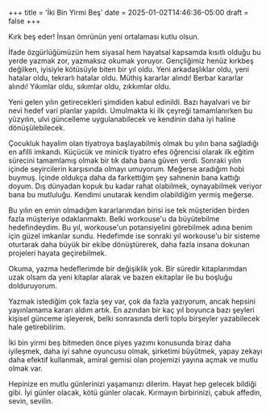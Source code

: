 +++
title = 'İki Bin Yirmi Beş'
date = 2025-01-02T14:46:36-05:00
draft = false
+++

Kırk beş eder! İnsan ömrünün yeni ortalaması kutlu olsun.

İfade özgürlüğümüzün hem siyasal hem hayatsal kapsamda kısıtlı olduğu bu yerde yazmak zor, yazmaksız okumak yoruyor. Gençliğimiz henüz kırkbeş değilken, iyisiyle kötüsüyle biten bir yıl oldu. Yeni arkadaşlıklar oldu, yeni hatalar oldu, tekrarlı hatalar oldu. Müthiş kararlar alındı! Berbar kararlar alındı! Yıkımlar oldu, sıkımlar oldu, zıkkımlar oldu.

Yeni gelen yılın getirecekleri şimdiden kabul edinildi. Bazı hayalvari ve bir nevi hedef vari planlar yapıldı. Umulmakta ki ilk çeyreği tamamlanırken bu yüzyılın, ulvi güncelleme uygulanabilecek ve kendinin daha iyi haline dönüşülebilecek. 

Çocukluk hayalim olan tiyatroya başlayabilmiş olmak bu yılın bana sağladığı en afilli imkandı. Küçücük ve minicik tiyatro efes öğrencisi olarak ilk eğitim sürecini tamamlamış olmak bir tık daha bana güven verdi. Sonraki yılın içinde seyircilerin karşısında olmayı umuyorum. Meğerse aradığım hobi buymuş. İçinde oldukça daha da farkettiğim şey sahnenin bana kattığı doyum. Dış dünyadan kopuk bu kadar rahat olabilmek, oynayabilmek veriyor bana bu mutluluğu. Kendimi unutarak kendim olabildiğim yermiş meğerse.  

Bu yılın en emin olmadığım kararlarımdan birisi ise tek müşteriden birden fazla müşteriye odaklanmaktı. Belki workouse'u da büyütebilme hedefindeydim. Bu yıl, workouse'un potansiyelini görebilmek adına benim için güzel imkanlar sundu. Hedefimde ise sonraki yıl workouse'u bir sisteme oturtarak daha büyük bir ekibe dönüştürerek, daha fazla insana dokunan projeleri hayata geçirebilmek. 

Okuma, yazma hedeflerimde bir değişiklik yok. Bir süredir kitaplarımdan uzak olsam da yeni kitaplar alarak ve bazen ekitaplar ile bu boşluğu dolduruyorum. 

Yazmak istediğim çok fazla şey var, çok da fazla yazıyorum, ancak hepsini yayınlamama kararı aldım artık. En azından bir kaç yıl boyunca bazı şeyleri kişisel günceme işleyerek, belki sonrasında derli toplu birşeyler yazabilecek hale getirebilirim. 

İki bin yirmi beş bitmeden önce piyes yazımı konusunda biraz daha iyileşmek, daha iyi sahne oyuncusu olmak, şirketimi büyütmek, yapay zekayı daha efektif kullanmak, amiral gemisi olan projemizi yayına açmak ve mutlu olmak var. 

Hepinize en mutlu günlerinizi yaşamanızı dilerim. Hayat hep gelecek bildiği gibi. İyi günler olacak, kötü günler olacak. Kırmayın birbirinizi, çabuk affedin, sevin, sevilin. 

